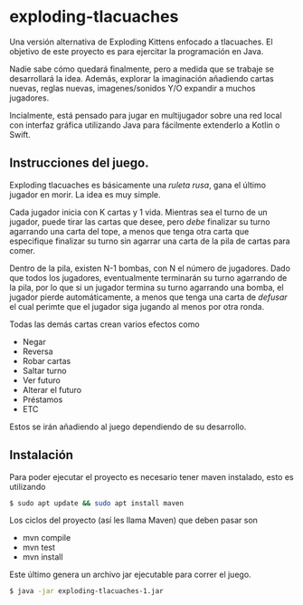 # exploding-tlacuaches
Una versión alternativa de Exploding Kittens enfocado a tlacuaches. El
objetivo de este proyecto es para ejercitar la programación en
Java.

Nadie sabe cómo quedará finalmente, pero a medida que se trabaje
se desarrollará la idea. Además, explorar la imaginación añadiendo
cartas nuevas, reglas nuevas, imagenes/sonidos Y/O expandir a muchos
jugadores.

Incialmente, está pensado para jugar en multijugador sobre una red
local con interfaz gráfica utilizando Java para fácilmente extenderlo
a Kotlin o Swift.

## Instrucciones del juego.
Exploding tlacuaches es básicamente una _ruleta rusa_, gana el último
jugador en morir. La idea es muy simple.

Cada jugador inicia con K cartas y 1 vida. Mientras sea el turno de
un jugador, puede tirar las cartas que desee, pero *debe* finalizar su
turno agarrando una carta del tope, a menos que tenga otra carta que
especifique finalizar su turno sin agarrar una carta de la pila de
cartas para comer.

Dentro de la pila, existen N-1 bombas, con N el número de
jugadores. Dado que todos los jugadores, eventualmente terminarán su
turno agarrando de la pila, por lo que si un jugador termina su turno
agarrando una bomba, el jugador pierde automáticamente, a menos que
tenga una carta de _defusar_ el cual perimte que el jugador siga
jugando al menos por otra ronda. 

Todas las demás cartas crean varios efectos como

- Negar
- Reversa
- Robar cartas
- Saltar turno
- Ver futuro
- Alterar el futuro
- Préstamos
- ETC

Estos se irán añadiendo al juego dependiendo de su desarrollo.


## Instalación
Para poder ejecutar el proyecto es necesario tener maven instalado,
esto es utilizando

```bash
$ sudo apt update && sudo apt install maven
```

Los ciclos del proyecto (así les llama Maven) que deben pasar son

- mvn compile
- mvn test
- mvn install

Este último genera un archivo jar ejecutable para correr el juego.
```bash
$ java -jar exploding-tlacuaches-1.jar
```
